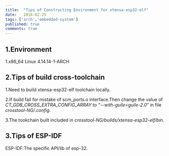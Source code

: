 ```yaml
---
title:  "Tips of Constructing Environment for xtensa-esp32-elf"
date:   2018-02-25
tags: ['arch','embedded-system']
published: true
comments: true
---
```


## 1.Environment 

  1.x86_64 Linux 4.14.14-1-ARCH 

## 2.Tips of build cross-toolchain

  1.Need to build xtensa-esp32-elf toolchain locally.

  2.If build fail for mistake of scm_ports.o interface.Then change the value of *CT_GDB_CROSS_EXTRA_CONFIG_ARRAY* to *"--with-guile=guile-2.0"* in file *crosstool-NG/.config*.

  3.The tookchain built included in *crosstool-NG/builds/xtensa-esp32-elf/bin*.

## 3.Tips of ESP-IDF

  ESP-IDF:The specific API/lib of esp-32.
